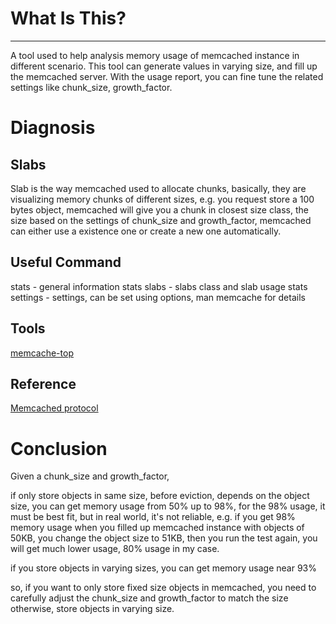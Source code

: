 # What Is This?
-------------

A tool used to help analysis memory usage of memcached instance in different scenario.
This tool can generate values in varying size, and fill up the memcached server.
With the usage report, you can fine tune the related settings like chunk_size, growth_factor.

# Diagnosis

## Slabs

Slab is the way memcached used to allocate chunks, basically, they are visualizing memory chunks of different sizes, e.g. you request store a 100 bytes object, memcached will give you a chunk in closest size class, the size based on the settings of chunk_size and growth_factor, 
memcached can either use a existence one or create a new one automatically.

## Useful Command
stats - general information
stats slabs - slabs class and slab usage
stats settings - settings, can be set using options, man memcache for details

## Tools
[memcache-top](http://code.google.com/p/memcache-top/)

## Reference
[Memcached protocol](https://github.com/memcached/memcached/blob/master/doc/protocol.txt)

# Conclusion

Given a chunk_size and growth_factor, 

if only store objects in same size, 
before eviction, depends on the object size, 
you can get memory usage from 50% up to 98%, 
for the 98% usage, 
it must be best fit, but in real world, it's not reliable, 
e.g. if you get 98% memory usage when you filled up memcached instance with objects of 50KB, 
you change the object size to 51KB, then you run the test again, 
you will get much lower usage, 80% usage in my case.

if you store objects in varying sizes,
you can get memory usage near 93%

so, if you want to only store fixed size objects in memcached, 
you need to carefully adjust the chunk_size and growth_factor to match the size
otherwise, store objects in varying size.
